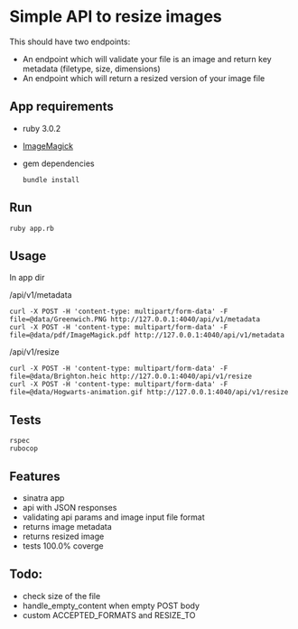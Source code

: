 # Simple API to resize images

This should have two endpoints:

* An endpoint which will validate your file is an image and return key metadata (filetype, size, dimensions)
* An endpoint which will return a resized version of your image file

## App requirements

- ruby 3.0.2
- [ImageMagick](https://imagemagick.org/index.php)
- gem dependencies

    ```bundle install```

## Run

    ruby app.rb

## Usage

In app dir

/api/v1/metadata

    curl -X POST -H 'content-type: multipart/form-data' -F file=@data/Greenwich.PNG http://127.0.0.1:4040/api/v1/metadata
    curl -X POST -H 'content-type: multipart/form-data' -F file=@data/pdf/ImageMagick.pdf http://127.0.0.1:4040/api/v1/metadata

/api/v1/resize

    curl -X POST -H 'content-type: multipart/form-data' -F file=@data/Brighton.heic http://127.0.0.1:4040/api/v1/resize
    curl -X POST -H 'content-type: multipart/form-data' -F file=@data/Hogwarts-animation.gif http://127.0.0.1:4040/api/v1/resize

## Tests

    rspec
    rubocop

## Features

- sinatra app
- api with JSON responses
- validating api params and image input file format
- returns image metadata
- returns resized image
- tests 100.0% coverge

## Todo:

- check size of the file
- handle_empty_content when empty POST body
- custom ACCEPTED_FORMATS and RESIZE_TO
